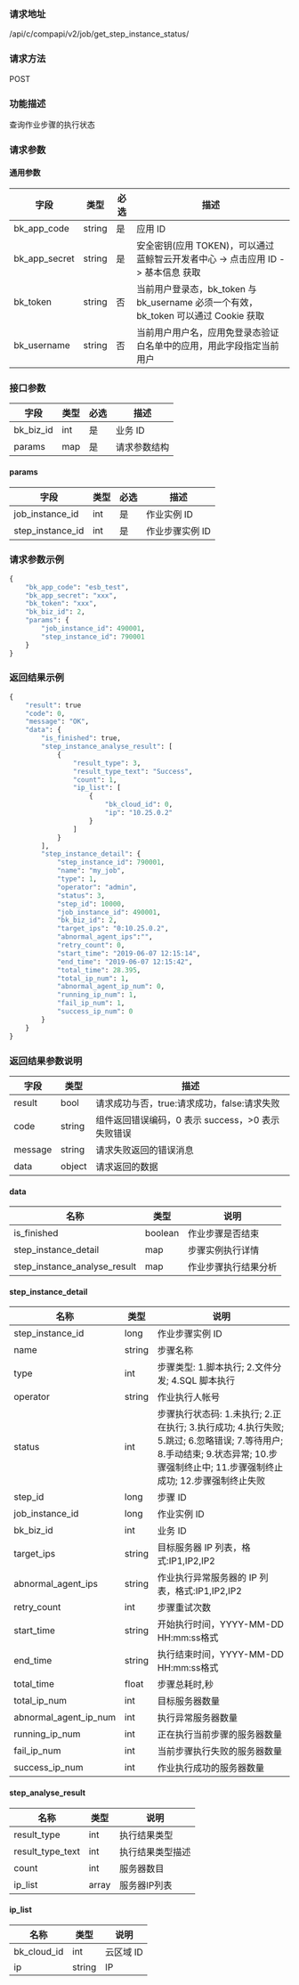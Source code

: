 
### 请求地址

/api/c/compapi/v2/job/get_step_instance_status/



### 请求方法

POST


### 功能描述

查询作业步骤的执行状态

### 请求参数


#### 通用参数

| 字段 | 类型 | 必选 |  描述 |
|-----------|------------|--------|------------|
| bk_app_code  |  string    | 是 | 应用 ID     |
| bk_app_secret|  string    | 是 | 安全密钥(应用 TOKEN)，可以通过 蓝鲸智云开发者中心 -&gt; 点击应用 ID -&gt; 基本信息 获取 |
| bk_token     |  string    | 否 | 当前用户登录态，bk_token 与 bk_username 必须一个有效，bk_token 可以通过 Cookie 获取 |
| bk_username  |  string    | 否 | 当前用户用户名，应用免登录态验证白名单中的应用，用此字段指定当前用户 |

### 接口参数

| 字段      |  类型      | 必选   |  描述      |
|-----------|------------|--------|------------|
| bk_biz_id   |  int     | 是     | 业务 ID |
| params      |  map     | 是     | 请求参数结构 |

#### params

| 字段      |  类型      | 必选   |  描述      |
|-----------|------------|--------|------------|
| job_instance_id   |  int     | 是     | 作业实例 ID |
| step_instance_id  |  int     | 是     | 作业步骤实例 ID |


### 请求参数示例

```python
{
    "bk_app_code": "esb_test",
    "bk_app_secret": "xxx",
    "bk_token": "xxx",
    "bk_biz_id": 2,
    "params": {
        "job_instance_id": 490001,
        "step_instance_id": 790001
    }
}
```

### 返回结果示例

```python
{
    "result": true
    "code": 0,
    "message": "OK",
    "data": {
        "is_finished": true,
        "step_instance_analyse_result": [
            {
                "result_type": 3,
                "result_type_text": "Success",
                "count": 1,
                "ip_list": [
                    {
                        "bk_cloud_id": 0,
                        "ip": "10.25.0.2"
                    }
                ]
            }
        ],
        "step_instance_detail": {
            "step_instance_id": 790001,
            "name": "my_job",
            "type": 1,
            "operator": "admin",
            "status": 3,
            "step_id": 10000,
            "job_instance_id": 490001,
            "bk_biz_id": 2,
            "target_ips": "0:10.25.0.2",
            "abnormal_agent_ips":"",
            "retry_count": 0,
            "start_time": "2019-06-07 12:15:14",
            "end_time": "2019-06-07 12:15:42",
            "total_time": 28.395,
            "total_ip_num": 1,
            "abnormal_agent_ip_num": 0,
            "running_ip_num": 1,
            "fail_ip_num": 1,
            "success_ip_num": 0
        }
    }
}
```

### 返回结果参数说明

| 字段      | 类型      | 描述      |
|-----------|-----------|-----------|
| result    | bool      | 请求成功与否，true:请求成功，false:请求失败 |
| code      | string    | 组件返回错误编码，0 表示 success，>0 表示失败错误 |
| message   | string    | 请求失败返回的错误消息 |
| data      | object    | 请求返回的数据 |


#### data

|   名称   |  类型  |           说明             |
| ------------ | ---------- | ------------------------------ |
| is_finished | boolean | 作业步骤是否结束 |
| step_instance_detail | map | 步骤实例执行详情 | 
| step_instance_analyse_result | map | 作业步骤执行结果分析 | 

#### step_instance_detail

|   名称   |  类型  |           说明             |
| ------------ | ---------- | ------------------------------ |
| step_instance_id | long   | 作业步骤实例 ID | 
| name             | string | 步骤名称| 
| type             | int    | 步骤类型: 1.脚本执行; 2.文件分发; 4.SQL 脚本执行| 
| operator         | string | 作业执行人帐号 | 
| status           | int    | 步骤执行状态码: 1.未执行; 2.正在执行; 3.执行成功; 4.执行失败; 5.跳过; 6.忽略错误; 7.等待用户; 8.手动结束; 9.状态异常; 10.步骤强制终止中; 11.步骤强制终止成功; 12.步骤强制终止失败|
| step_id          | long   | 步骤 ID | 
| job_instance_id  | long   | 作业实例 ID | 
| bk_biz_id        | int    | 业务 ID | 
| target_ips       | string | 目标服务器 IP 列表，格式:IP1,IP2,IP2 | 
| abnormal_agent_ips | string  | 作业执行异常服务器的 IP 列表，格式:IP1,IP2,IP2 | 
| retry_count      | int    | 步骤重试次数 | 
| start_time       | string | 开始执行时间，YYYY-MM-DD HH:mm:ss格式 | 
| end_time         | string | 执行结束时间，YYYY-MM-DD HH:mm:ss格式 | 
| total_time       | float | 步骤总耗时,秒| 
| total_ip_num     | int   | 目标服务器数量 |
| abnormal_agent_ip_num |int| 执行异常服务器数量| 
| running_ip_num   | int   | 正在执行当前步骤的服务器数量| 
| fail_ip_num      | int   | 当前步骤执行失败的服务器数量| 
| success_ip_num   | int   | 作业执行成功的服务器数量| 

#### step_analyse_result 

|   名称   |  类型  |           说明             |
| ------------ | ---------- | ------------------------------ |
|result_type      | int | 执行结果类型| 
|result_type_text | int | 执行结果类型描述 | 
|count            | int | 服务器数目| 
|ip_list          | array | 服务器IP列表| 

#### ip_list 

|   名称   |  类型  |           说明             |
| ------------ | ---------- | ------------------------------ |
|bk_cloud_id   | int | 云区域 ID | 
|ip            | string | IP |
